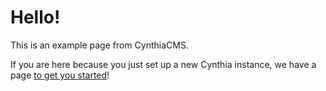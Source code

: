 # Hello!
This is an example page from CynthiaCMS.

If you are here because you just set up a new Cynthia instance, we have a page [to get you started](/p/getting/started/)!